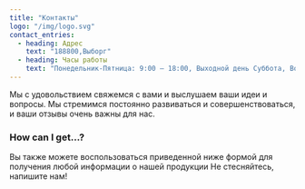 ```yaml
---
title: "Контакты"
logo: "/img/logo.svg"
contact_entries:
  - heading: Адрес
    text: "188800,Выборг"
  - heading: Часы работы
    text: "Понедельник-Пятница: 9:00 – 18:00, Выходной день Суббота, Воскресенье"
---
```


Мы с удовольствием свяжемся с вами и выслушаем ваши идеи и
вопросы. Мы стремимся постоянно развиваться и совершенствоваться, и ваши отзывы
очень важны для нас.

<h3 class="f4 b lh-title mb2">How can I get…?</h3>

Вы также можете воспользоваться приведенной ниже формой для получения любой информации о нашей продукции
Не стесняйтесь, напишите нам!
